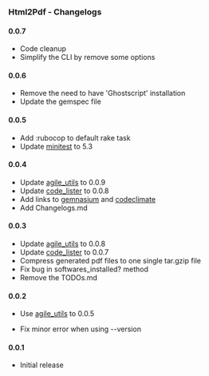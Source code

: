 ### Html2Pdf - Changelogs

#### 0.0.7

- Code cleanup
- Simplify the CLI by remove some options

#### 0.0.6

- Remove the need to have 'Ghostscript' installation
- Update the gemspec file

#### 0.0.5

- Add :rubocop to default rake task
- Update [minitest][] to 5.3

#### 0.0.4

- Update [agile_utils][] to 0.0.9
- Update [code_lister][] to 0.0.8
- Add links to [gemnasium][] and [codeclimate][]
- Add Changelogs.md

#### 0.0.3

- Update [agile_utils][] to 0.0.8
- Update [code_lister][] to 0.0.7
- Compress generated pdf files to one single tar.gzip file
- Fix bug in softwares_installed? method
- Remove the TODOs.md

#### 0.0.2

- Use [agile_utils][] to 0.0.5

- Fix minor error when using --version

#### 0.0.1

- Initial release

[agile_utils]: https://github.com/agilecreativity/agile_utils
[code_lister]: https://github.com/agilecreativity/code_lister
[gemnasium]: https://gemnasium.com/agilecreativity/html2pdf
[codeclimate]: https://codeclimate.com/github/agilecreativity/html2pdf
[minitest]: https://github.com/seattlerb/minitest

